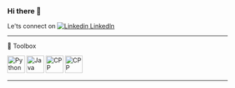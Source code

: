 ### Hi there 👋

<!--
**abrashamchowdhury/abrashamchowdhury** is a ✨ _special_ ✨ repository because its `README.md` (this file) appears on your GitHub profile.

Here are some ideas to get you started:

- 🔭 I’m currently working on ...
- 🌱 I’m currently learning ...
- 👯 I’m looking to collaborate on ...
- 🤔 I’m looking for help with ...
- 💬 Ask me about ...
- 📫 How to reach me: ...
- 😄 Pronouns: ...
- ⚡ Fun fact: ...
-->

Le'ts connect on [![Linkedin](https://i.stack.imgur.com/gVE0j.png) LinkedIn](https://www.linkedin.com/in/abrashamchowdhury/)
&nbsp;

---

🧰 Toolbox

<img src="https://raw.githubusercontent.com/abrashamchowdhury/abrashamchowdhury/main/images/python.svg" alt="Python Logo" width="40" height="40"/> <img src="https://raw.githubusercontent.com/abrashamchowdhury/abrashamchowdhury/main/images/java.svg" alt="Java Logo" width="40" height="40"/> <img src="https://raw.githubusercontent.com/abrashamchowdhury/abrashamchowdhury/main/images/cpp.svg" alt="CPP Logo" width="40" height="40"/> <img src="https://raw.githubusercontent.com/abrashamchowdhury/abrashamchowdhury/main/images/swift.svg" alt="CPP Logo" width="40" height="40"/>

---
